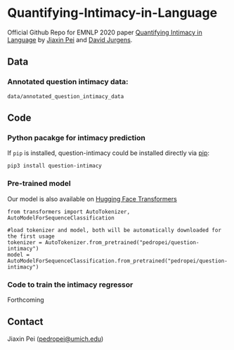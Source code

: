 # Quantifying-Intimacy-in-Language

Official Github Repo for EMNLP 2020 paper [Quantifying Intimacy in Language](https://arxiv.org/abs/2011.03020) by [Jiaxin Pei](https://jiaxin-pei.github.io/) and [David Jurgens](https://jurgens.people.si.umich.edu/).

## Data
### Annotated question intimacy data:
`data/annotated_question_intimacy_data` 

## Code
### Python pacakge for intimacy prediction
If `pip` is installed, question-intimacy could be installed directly via [pip](https://pypi.org/project/question-intimacy/):
```
pip3 install question-intimacy
```
    

### Pre-trained model
Our model is also available on [Hugging Face Transformers](https://huggingface.co/pedropei/question-intimacy)
```
from transformers import AutoTokenizer, AutoModelForSequenceClassification

#load tokenizer and model, both will be automatically downloaded for the first usage
tokenizer = AutoTokenizer.from_pretrained("pedropei/question-intimacy")
model = AutoModelForSequenceClassification.from_pretrained("pedropei/question-intimacy")
```

### Code to train the intimacy regressor

Forthcoming


## Contact
Jiaxin Pei (pedropei@umich.edu)
